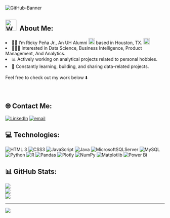 ![GitHub-Banner](https://github.com/user-attachments/assets/74744858-5514-4891-bc4a-c901d277e3e3)
 

 
 <h2>
 <img src="https://github.com/user-attachments/assets/3852ab7f-4bfe-4253-ad9c-f8eedca86b8e" alt="Welcome" width="35">&nbsp; 
 About Me:</h2> 

 
<li> 👋🏼 I’m Ricky Peña Jr., An UH Alumni <img src="https://github.com/user-attachments/assets/fcd2b081-6d85-49e0-8379-5c417954c76b" alt="Houston Cougars Logo" width="20" height="20"> based in Houston, TX. <img src="https://cdn-icons-png.flaticon.com/512/2318/2318495.png" alt="Texas Icon" width="20" height="20"><br>
<li>👨🏻‍💻   Interested in Data Science, Business Intelligence, Product Management, And Analytics.<br>
<li>📊   Actively working on analytical projects related to personal hobbies.<br>
<li>🌱   Constantly learning, building, and sharing data-related projects.
<br><br>
Feel free to check out my work below ⬇️
<br>
<br>
<br>





## 🌐 Contact Me:
[![LinkedIn](https://img.shields.io/badge/LinkedIn-%230077B5.svg?logo=linkedin&logoColor=white)](https://linkedin.com/in/rickypenajr)
[![email](https://img.shields.io/badge/Email-D14836?logo=gmail&logoColor=white)](mailto:rickypenajr@gmail.com) 




## 💻 Technologies:
![HTML 3](https://img.shields.io/badge/html-%23E34F26.svg?style=for-the-badge&logo=html5&logoColor=white)
![CSS3](https://img.shields.io/badge/css3-%231572B6.svg?style=for-the-badge&logo=css3&logoColor=white) 
![JavaScript](https://img.shields.io/badge/javascript-%23323330.svg?style=for-the-badge&logo=javascript&logoColor=%23F7DF1E) 
![Java](https://img.shields.io/badge/java-%23ED8B00.svg?style=for-the-badge&logo=openjdk&logoColor=white) 
![MicrosoftSQLServer](https://img.shields.io/badge/Microsoft%20SQL%20Server-CC2927?style=for-the-badge&logo=microsoft%20sql%20server&logoColor=white) 
![MySQL](https://img.shields.io/badge/mysql-4479A1.svg?style=for-the-badge&logo=mysql&logoColor=white) 
![Python](https://img.shields.io/badge/python-3670A0?style=for-the-badge&logo=python&logoColor=ffdd54) 
![R](https://img.shields.io/badge/r-%23276DC3.svg?style=for-the-badge&logo=r&logoColor=white) 
![Pandas](https://img.shields.io/badge/pandas-%23150458.svg?style=for-the-badge&logo=pandas&logoColor=white) 
![Plotly](https://img.shields.io/badge/Plotly-%233F4F75.svg?style=for-the-badge&logo=plotly&logoColor=white) 
![NumPy](https://img.shields.io/badge/numpy-%23013243.svg?style=for-the-badge&logo=numpy&logoColor=white) 
![Matplotlib](https://img.shields.io/badge/Matplotlib-%23ffffff.svg?style=for-the-badge&logo=Matplotlib&logoColor=black) 
![Power Bi](https://img.shields.io/badge/power_bi-F2C811?style=for-the-badge&logo=powerbi&logoColor=black)




## 📊 GitHub Stats:
![](https://github-readme-stats.vercel.app/api?username=rickypenajr&theme=dark&hide_border=false&include_all_commits=false&count_private=false)<br/>
![](https://nirzak-streak-stats.vercel.app/?user=rickypenajr&theme=dark&hide_border=false)<br/>
![](https://github-readme-stats.vercel.app/api/top-langs/?username=rickypenajr&theme=dark&hide_border=false&include_all_commits=false&count_private=false&layout=compact)






---
[![](https://visitcount.itsvg.in/api?id=rickypenajr&icon=0&color=0)](https://visitcount.itsvg.in)

<!-- Proudly created with GPRM ( https://gprm.itsvg.in ) -->
